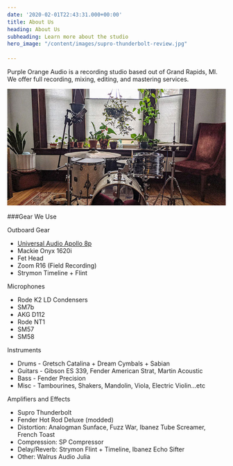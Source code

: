 ```yaml
---
date: '2020-02-01T22:43:31.000+00:00'
title: About Us
heading: About Us
subheading: Learn more about the studio
hero_image: "/content/images/supro-thunderbolt-review.jpg"

---
```


Purple Orange Audio is a recording studio based out of Grand Rapids, MI. We offer full recording, mixing, editing, and mastering services.

![Purple Orange Audio](/content/images/post-2.jpg)

###Gear We Use

Outboard Gear
* [Universal Audio Apollo 8p](https://amzn.to/3bGi6ku)
* Mackie Onyx 1620i
* Fet Head
* Zoom R16 (Field Recording)
* Strymon Timeline + Flint

Microphones
* Rode K2 LD Condensers
* SM7b
* AKG D112
* Rode NT1
* SM57
* SM58

Instruments
* Drums - Gretsch Catalina + Dream Cymbals + Sabian
* Guitars - Gibson ES 339, Fender American Strat, Martin Acoustic
* Bass - Fender Precision
* Misc - Tambourines, Shakers, Mandolin, Viola, Electric Violin...etc 

Amplifiers and Effects
* Supro Thunderbolt
* Fender Hot Rod Deluxe (modded)
* Distortion: Analogman Sunface, Fuzz War, Ibanez Tube Screamer, French Toast
* Compression: SP Compressor
* Delay/Reverb: Strymon Flint + Timeline, Ibanez Echo Sifter
* Other: Walrus Audio Julia

